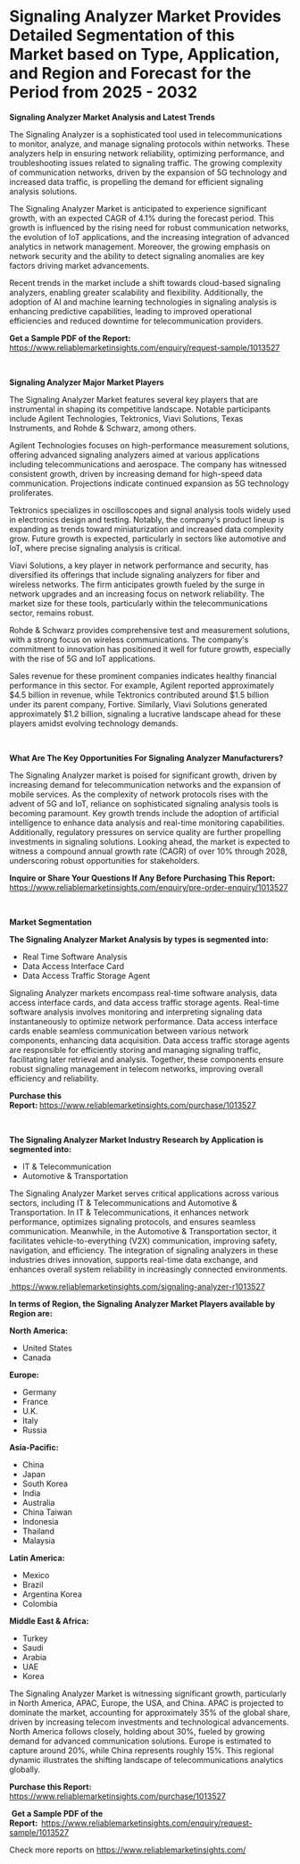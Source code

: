 <p><h1>Signaling Analyzer Market Provides Detailed Segmentation of this Market based on Type, Application, and Region and Forecast for the Period from 2025 - 2032</h1></p><p><strong>Signaling Analyzer Market Analysis and Latest Trends</strong></p>
<p><p>The Signaling Analyzer is a sophisticated tool used in telecommunications to monitor, analyze, and manage signaling protocols within networks. These analyzers help in ensuring network reliability, optimizing performance, and troubleshooting issues related to signaling traffic. The growing complexity of communication networks, driven by the expansion of 5G technology and increased data traffic, is propelling the demand for efficient signaling analysis solutions.</p><p>The Signaling Analyzer Market is anticipated to experience significant growth, with an expected CAGR of 4.1% during the forecast period. This growth is influenced by the rising need for robust communication networks, the evolution of IoT applications, and the increasing integration of advanced analytics in network management. Moreover, the growing emphasis on network security and the ability to detect signaling anomalies are key factors driving market advancements. </p><p>Recent trends in the market include a shift towards cloud-based signaling analyzers, enabling greater scalability and flexibility. Additionally, the adoption of AI and machine learning technologies in signaling analysis is enhancing predictive capabilities, leading to improved operational efficiencies and reduced downtime for telecommunication providers.</p></p>
<p><strong>Get a Sample PDF of the Report:&nbsp;</strong> <a href="https://www.reliablemarketinsights.com/enquiry/request-sample/1013527?utm_campaign=2181&utm_medium=2&utm_source=Github&utm_content=ia&utm_term=06032025&utm_id=signaling-analyzer">https://www.reliablemarketinsights.com/enquiry/request-sample/1013527</a></p>
<p>&nbsp;</p>
<p><strong>Signaling Analyzer Major Market Players</strong></p>
<p><p>The Signaling Analyzer Market features several key players that are instrumental in shaping its competitive landscape. Notable participants include Agilent Technologies, Tektronics, Viavi Solutions, Texas Instruments, and Rohde & Schwarz, among others.</p><p>Agilent Technologies focuses on high-performance measurement solutions, offering advanced signaling analyzers aimed at various applications including telecommunications and aerospace. The company has witnessed consistent growth, driven by increasing demand for high-speed data communication. Projections indicate continued expansion as 5G technology proliferates.</p><p>Tektronics specializes in oscilloscopes and signal analysis tools widely used in electronics design and testing. Notably, the company's product lineup is expanding as trends toward miniaturization and increased data complexity grow. Future growth is expected, particularly in sectors like automotive and IoT, where precise signaling analysis is critical.</p><p>Viavi Solutions, a key player in network performance and security, has diversified its offerings that include signaling analyzers for fiber and wireless networks. The firm anticipates growth fueled by the surge in network upgrades and an increasing focus on network reliability. The market size for these tools, particularly within the telecommunications sector, remains robust.</p><p>Rohde & Schwarz provides comprehensive test and measurement solutions, with a strong focus on wireless communications. The company's commitment to innovation has positioned it well for future growth, especially with the rise of 5G and IoT applications.</p><p>Sales revenue for these prominent companies indicates healthy financial performance in this sector. For example, Agilent reported approximately $4.5 billion in revenue, while Tektronics contributed around $1.5 billion under its parent company, Fortive. Similarly, Viavi Solutions generated approximately $1.2 billion, signaling a lucrative landscape ahead for these players amidst evolving technology demands.</p></p>
<p>&nbsp;</p>
<p><strong>What Are The Key Opportunities For Signaling Analyzer Manufacturers?</strong></p>
<p><p>The Signaling Analyzer market is poised for significant growth, driven by increasing demand for telecommunication networks and the expansion of mobile services. As the complexity of network protocols rises with the advent of 5G and IoT, reliance on sophisticated signaling analysis tools is becoming paramount. Key growth trends include the adoption of artificial intelligence to enhance data analysis and real-time monitoring capabilities. Additionally, regulatory pressures on service quality are further propelling investments in signaling solutions. Looking ahead, the market is expected to witness a compound annual growth rate (CAGR) of over 10% through 2028, underscoring robust opportunities for stakeholders.</p></p>
<p><strong>Inquire or Share Your Questions If Any Before Purchasing This Report:</strong> <a href="https://www.reliablemarketinsights.com/enquiry/pre-order-enquiry/1013527?utm_campaign=2181&utm_medium=2&utm_source=Github&utm_content=ia&utm_term=06032025&utm_id=signaling-analyzer">https://www.reliablemarketinsights.com/enquiry/pre-order-enquiry/1013527</a></p>
<p>&nbsp;</p>
<p><strong>Market Segmentation</strong></p>
<p><strong>The Signaling Analyzer Market Analysis by types is segmented into:</strong></p>
<p><ul><li>Real Time Software Analysis</li><li>Data Access Interface Card</li><li>Data Access Traffic Storage Agent</li></ul></p>
<p><p>Signaling Analyzer markets encompass real-time software analysis, data access interface cards, and data access traffic storage agents. Real-time software analysis involves monitoring and interpreting signaling data instantaneously to optimize network performance. Data access interface cards enable seamless communication between various network components, enhancing data acquisition. Data access traffic storage agents are responsible for efficiently storing and managing signaling traffic, facilitating later retrieval and analysis. Together, these components ensure robust signaling management in telecom networks, improving overall efficiency and reliability.</p></p>
<p><strong>Purchase this Report:&nbsp;</strong><a href="https://www.reliablemarketinsights.com/purchase/1013527?utm_campaign=2181&utm_medium=2&utm_source=Github&utm_content=ia&utm_term=06032025&utm_id=signaling-analyzer">https://www.reliablemarketinsights.com/purchase/1013527</a></p>
<p>&nbsp;</p>
<p><strong>The Signaling Analyzer Market Industry Research by Application is segmented into:</strong></p>
<p><ul><li>IT & Telecommunication</li><li>Automotive & Transportation</li></ul></p>
<p><p>The Signaling Analyzer Market serves critical applications across various sectors, including IT & Telecommunications and Automotive & Transportation. In IT & Telecommunications, it enhances network performance, optimizes signaling protocols, and ensures seamless communication. Meanwhile, in the Automotive & Transportation sector, it facilitates vehicle-to-everything (V2X) communication, improving safety, navigation, and efficiency. The integration of signaling analyzers in these industries drives innovation, supports real-time data exchange, and enhances overall system reliability in increasingly connected environments.</p></p>
<p><a href="https://www.reliablemarketinsights.com/signaling-analyzer-r1013527?utm_campaign=2181&utm_medium=2&utm_source=Github&utm_content=ia&utm_term=06032025&utm_id=signaling-analyzer">&nbsp;https://www.reliablemarketinsights.com/signaling-analyzer-r1013527</a></p>
<p><strong>In terms of Region, the Signaling Analyzer Market Players available by Region are:</strong></p>
<p>
    <p> <strong> North America: </strong>
        <ul>
            <li>United States</li>
            <li>Canada</li>
        </ul>
        </p> 
    <p> <strong> Europe: </strong>
        <ul>
            <li>Germany</li>
            <li>France</li>
            <li>U.K.</li>
            <li>Italy</li>
            <li>Russia</li>
        </ul>
        </p> 
    <p> <strong> Asia-Pacific: </strong>
        <ul>
            <li>China</li>
            <li>Japan</li>
            <li>South Korea</li>
            <li>India</li>
            <li>Australia</li>
            <li>China Taiwan</li>
            <li>Indonesia</li>
            <li>Thailand</li>
            <li>Malaysia</li>
        </ul>
        </p> 
    <p> <strong> Latin America: </strong>
        <ul>
            <li>Mexico</li>
            <li>Brazil</li>
            <li>Argentina Korea</li>
            <li>Colombia</li>
        </ul>
        </p> 
    <p> <strong> Middle East & Africa: </strong>
        <ul>
            <li>Turkey</li>
            <li>Saudi</li>
            <li>Arabia</li>
            <li>UAE</li>
            <li>Korea</li>
        </ul>
    </p>
    </p>
<p><p>The Signaling Analyzer Market is witnessing significant growth, particularly in North America, APAC, Europe, the USA, and China. APAC is projected to dominate the market, accounting for approximately 35% of the global share, driven by increasing telecom investments and technological advancements. North America follows closely, holding about 30%, fueled by growing demand for advanced communication solutions. Europe is estimated to capture around 20%, while China represents roughly 15%. This regional dynamic illustrates the shifting landscape of telecommunications analytics globally.</p></p>
<p><strong>Purchase this Report: </strong><a href="https://www.reliablemarketinsights.com/purchase/1013527?utm_campaign=2181&utm_medium=2&utm_source=Github&utm_content=ia&utm_term=06032025&utm_id=signaling-analyzer">https://www.reliablemarketinsights.com/purchase/1013527</a></p>
<p>&nbsp;<strong>Get a Sample PDF of the Report:&nbsp;&nbsp;</strong><a href="https://www.reliablemarketinsights.com/enquiry/request-sample/1013527?utm_campaign=2181&utm_medium=2&utm_source=Github&utm_content=ia&utm_term=06032025&utm_id=signaling-analyzer">https://www.reliablemarketinsights.com/enquiry/request-sample/1013527</a></p>
<p><strong></strong></p>
<p>Check more reports on <a href="https://www.reliablemarketinsights.com/?utm_campaign=2181&utm_medium=2&utm_source=Github&utm_content=ia&utm_term=06032025&utm_id=signaling-analyzer">https://www.reliablemarketinsights.com/</a></p>